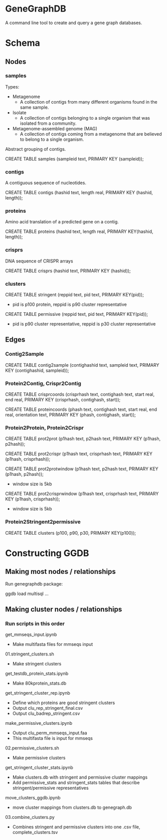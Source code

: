 # GeneGraphDB
A command line tool to create and query a gene graph databases.
 
# Schema

## Nodes

### samples
Types:
- Metagenome
  - A collection of contigs from many different organisms found in the same sample.
- Isolate
  - A collection of contigs belonging to a single organism that was isolated from a community.
- Metagenome-assembled genome (MAG)
  - A collection of contigs coming from a metagenome that are believed to belong to a single organism.

Abstract grouping of contigs.

CREATE TABLE samples (sampleid text, PRIMARY KEY (sampleid));

### contigs
A contiguous sequence of nucleotides.

CREATE TABLE contigs (hashid text, length real, PRIMARY KEY (hashid, length));

### proteins
Amino acid translation of a predicted gene on a contig.

CREATE TABLE proteins (hashid text, length real, PRIMARY KEY(hashid, length));

### crisprs
DNA sequence of CRISPR arrays

CREATE TABLE crisprs (hashid text, PRIMARY KEY (hashid));

### clusters
CREATE TABLE stringent (reppid text, pid text, PRIMARY KEY(pid));
- pid is p100 protein, reppid is p90 cluster representative

CREATE TABLE permissive (reppid text, pid text, PRIMARY KEY(pid));
- pid is p90 cluster representative, reppid is p30 cluster representative

## Edges

### Contig2Sample
CREATE TABLE contig2sample (contighashid text, sampleid text, PRIMARY KEY (contighashid, sampleid));

### Protein2Contig, Crispr2Contig
CREATE TABLE crisprcoords (crisprhash text, contighash text, start real, end real, PRIMARY KEY (crisprhash, contighash, start));

CREATE TABLE proteincoords (phash text, contighash text, start real, end real, orientation text, PRIMARY KEY (phash, contighash, start));

### Protein2Protein, Protein2Crispr
CREATE TABLE prot2prot (p1hash text, p2hash text, PRIMARY KEY (p1hash, p2hash));

CREATE TABLE prot2crispr (p1hash text, crisprhash text, PRIMARY KEY (p1hash, crisprhash));

CREATE TABLE prot2protwindow (p1hash text, p2hash text, PRIMARY KEY (p1hash, p2hash));
- window size is 5kb

CREATE TABLE prot2crisprwindow (p1hash text, crisprhash text, PRIMARY KEY (p1hash, crisprhash));
- window size is 5kb

### Protein2Stringent2permissive
CREATE TABLE clusters (p100, p90, p30, PRIMARY KEY(p100));

# Constructing GGDB 

## Making most nodes / relationships
Run genegraphdb package:

ggdb load multisql ...

## Making cluster nodes / relationships
### Run scripts in this order
get_mmseqs_input.ipynb
- Make multifasta files for mmseqs input

01.stringent_clusters.sh 
- Make stringent clusters

get_testdb_protein_stats.ipynb
- Make 80kprotein_stats.db

get_stringent_cluster_rep.ipynb
- Define which proteins are good stringent clusters
- Output clu_rep_stringent_final.csv
- Output clu_badrep_stringent.csv

make_permissive_clusters.ipynb
- Output clu_perm_mmseqs_input.faa
- This multifasta file is input for mmseqs

02.permissive_clusters.sh
- Make permissive clusters

get_stringent_cluster_stats.ipynb
- Make clusters.db with stringent and permissive cluster mappings
- Add permissive_stats and stringent_stats tables that describe stringent/permissive representatives

move_clusters_ggdb.ipynb
- move cluster mappings from clusters.db to genegraph.db

03.combine_clusters.py
- Combines stringent and permissive clusters into one .csv file, complete_clusters.tsv
